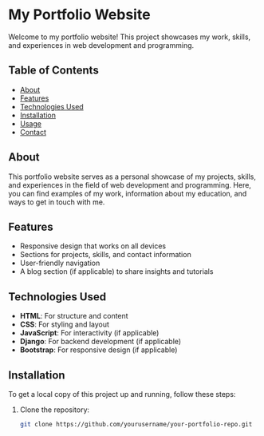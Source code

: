 # My Portfolio Website

Welcome to my portfolio website! This project showcases my work, skills, and experiences in web development and programming.

## Table of Contents

- [About](#about)
- [Features](#features)
- [Technologies Used](#technologies-used)
- [Installation](#installation)
- [Usage](#usage)
- [Contact](#contact)

## About

This portfolio website serves as a personal showcase of my projects, skills, and experiences in the field of web development and programming. Here, you can find examples of my work, information about my education, and ways to get in touch with me.

## Features

- Responsive design that works on all devices
- Sections for projects, skills, and contact information
- User-friendly navigation
- A blog section (if applicable) to share insights and tutorials

## Technologies Used

- **HTML**: For structure and content
- **CSS**: For styling and layout
- **JavaScript**: For interactivity (if applicable)
- **Django**: For backend development (if applicable)
- **Bootstrap**: For responsive design (if applicable)

## Installation

To get a local copy of this project up and running, follow these steps:

1. Clone the repository:
   ```bash
   git clone https://github.com/yourusername/your-portfolio-repo.git
